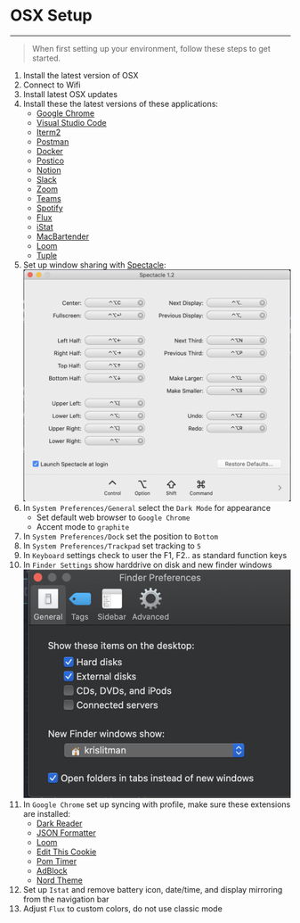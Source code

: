 # OSX Setup
<hr>

> When first setting up your environment, follow these steps to get started.

1. Install the latest version of OSX
2. Connect to Wifi
3. Install latest OSX updates
4. Install these the latest versions of these applications:
   - [Google Chrome](https://www.google.com/chrome/)
   - [Visual Studio Code](https://code.visualstudio.com/)
   - [Iterm2](https://iterm2.com/)
   - [Postman](https://www.postman.com/)
   - [Docker](https://www.docker.com/)
   - [Postico](https://eggerapps.at/postico/)
   - [Notion](https://www.notion.so/)
   - [Slack](https://slack.com/)
   - [Zoom](https://zoom.us/)
   - [Teams](https://teams.microsoft.com/edustart)
   - [Spotify](https://www.spotify.com/us/home/)
   - [Flux](https://justgetflux.com/)
   - [iStat](https://apps.apple.com/us/app/istat-menus/id1319778037?mt=12)
   - [MacBartender](https://www.macbartender.com/)
   - [Loom](https://www.loom.com/)
   - [Tuple](https://tuple.app/)
5. Set up window sharing with [Spectacle](https://www.spectacleapp.com/):
![spectacle](../assets/images/computer/spectacle.png)
6. In `System Preferences/General` select the `Dark Mode` for appearance
   - Set default web browser to `Google Chrome`
   - Accent mode to `graphite`
7. In `System Preferences/Dock` set the position to `Bottom`
8. In `System Preferences/Trackpad` set tracking to `5`
9. In `Keyboard` settings check to user the F1, F2.. as standard function keys
10. In `Finder Settings` show harddrive on disk and new finder windows
![Finderwindow](../assets/images/computer/finder_settings.png)
11. In `Google Chrome` set up syncing with profile, make sure these extensions are installed:
    -  [Dark Reader](https://chrome.google.com/webstore/detail/dark-reader/eimadpbcbfnmbkopoojfekhnkhdbieeh)
    -  [JSON Formatter](https://chrome.google.com/webstore/detail/json-formatter/bcjindcccaagfpapjjmafapmmgkkhgoa)
    -  [Loom](https://chrome.google.com/webstore/detail/loom-for-chrome/liecbddmkiiihnedobmlmillhodjkdmb)
    -  [Edit This Cookie](https://chrome.google.com/webstore/detail/editthiscookie/fngmhnnpilhplaeedifhccceomclgfbg)
    -  [Pom Timer](https://chrome.google.com/webstore/detail/marinara-pomodoro%C2%AE-assist/lojgmehidjdhhbmpjfamhpkpodfcodef)
    -  [AdBlock](https://chrome.google.com/webstore/detail/adblock-%E2%80%94-best-ad-blocker/gighmmpiobklfepjocnamgkkbiglidom)
    -  [Nord Theme](https://chrome.google.com/webstore/detail/nord/abehfkkfjlplnjadfcjiflnejblfmmpj)
12. Set up `Istat` and remove battery icon, date/time, and display mirroring from the navigation bar
13. Adjust `Flux` to custom colors, do not use classic mode

